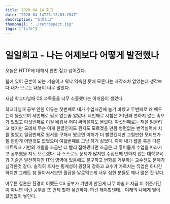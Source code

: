 ```yaml
---
title: 2020 04 14 회고
date: "2020-04-14T23:12:03.284Z"
description: "일일회고"
thumbnail: "../retrospect.jpg"
tags: ["life"]
---
```


# 일일회고 - 나는 어제보다 어떻게 발전했나

오늘은 HTTP에 대해서 한번 짚고 넘어갔다.

웹에 있어 근본이 되는 기술이고 워낙 익숙한 탓에 모른다는 자각조차 없었는데 생각보다 내가 모르는 내용이 너무 많았다.

새삼 학교다닐때 CS 과목들을 너무 소홀했다는 아쉬움이 생겼다.

학교다닐때 공부 안한 이유는 첫번째로 내가 수업시간에 놀기 바빴고 두번째로 왜 배우는지 몰랐으며 세번째로 필요 없는줄 알았다. 네번째로 시험은 20년째 변하지 않는 족보가 있었고 다섯번째로 이걸 배워서 어디 써먹을지도 몰랐다. 여섯번째로는 책을 읽을려고 했지만 도데체 무슨 이게 한글인지도 뭔지도 모르겠을 만큼 형편없는 번역실력에 치를 떨었고 일곱번째로 원서를 구해서 봤으면 이해가 더 빨랐겠지만 그럴만한 모티브가 될 만한게 어떤것도 없었으며 여덟번째로 그냥 하기 싫었다. 아마 내가 웹을 혹은 다른 네트워크 기반의 개발을 조금만 더 빨리 접해봤다면 조금은 더 흥미롭게 수업을 따라가고 공부했을 지도 모르겠다. 나 스스로도 문제가 많지만 수십년째 변하지 않는 대학교육과 기술은 발전하지만 IT의 영역에 있음에도 불구하고 변화를 거부하는 교수진도 문제가 심각한것 같다. 솔직히 후자는 핑계성이 굉장히 강하고 교수가 가르치는 직업은 아니긴 하지만 그래도 참 돌아서서보면 월급을 날로먹는게 너무 심한 분들도 꽤나 많은 것 같다.

아무튼 결론은 환경이 어땠든 CS 공부가 기반이 안된게 너무 아쉽고 지금 이 취준기간이 아니면 이런 공부를 또 언제 할까 싶긴하다. 하긴 해야할텐데... 미래의 나에게 빚이 끊임없이 쌓인다.